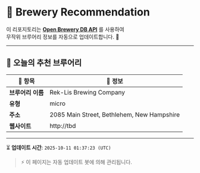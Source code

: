 # 🍺 Brewery Recommendation

이 리포지토리는 **[Open Brewery DB API](https://www.openbrewerydb.org/)** 를 사용하여  
무작위 브루어리 정보를 자동으로 업데이트합니다. 🚀

---

## 🌟 오늘의 추천 브루어리

| 🍻 항목 | 📌 정보 |
|--------|---------|
| **브루어리 이름** | Rek-Lis Brewing Company |
| **유형** | micro |
| **주소** | 2085 Main Street, Bethlehem, New Hampshire |
| **웹사이트** | http://tbd |

---

⏳ **업데이트 시간**: `2025-10-11 01:37:23 (UTC)`  

> ⚡ 이 페이지는 자동 업데이트 봇에 의해 관리됩니다.